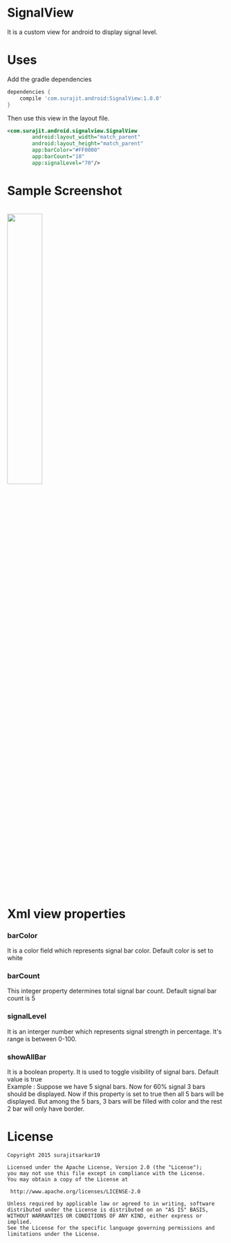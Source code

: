 # SignalView
It is a custom view for android to display signal level.

# Uses
Add the gradle dependencies
```groovy
dependencies {
    compile 'com.surajit.android:SignalView:1.0.0'
}
```

Then use this view in the layout file.
```xml
<com.surajit.android.signalview.SignalView
        android:layout_width="match_parent"
        android:layout_height="match_parent"
        app:barColor="#FF0000"
        app:barCount="10"
        app:signalLevel="70"/>
```

# Sample Screenshot
<br>

<img src="https://raw.githubusercontent.com/surajitsarkar19/SignalView/master/images/screenshot.png" width="40%">

# Xml view properties
### barColor
It is a color field which represents signal bar color. 
Default color is set to white

### barCount
This integer property determines total signal bar count. Default signal bar count is 5

### signalLevel
It is an interger number which represents signal strength in percentage. It's range is between 0-100.

### showAllBar
It is a boolean property. It is used to toggle visibility of signal bars. Default value is true<br>
Example : Suppose we have 5 signal bars. Now for 60% signal 3 bars should be displayed.
Now if this property is set to true then all 5 bars will be displayed. 
But among the 5 bars, 3 bars will be filled with color and the rest 2 bar will
only have border.

# License

    Copyright 2015 surajitsarkar19

	Licensed under the Apache License, Version 2.0 (the "License");
	you may not use this file except in compliance with the License.
	You may obtain a copy of the License at

     http://www.apache.org/licenses/LICENSE-2.0

	Unless required by applicable law or agreed to in writing, software
	distributed under the License is distributed on an "AS IS" BASIS,
	WITHOUT WARRANTIES OR CONDITIONS OF ANY KIND, either express or implied.
	See the License for the specific language governing permissions and
	limitations under the License.
